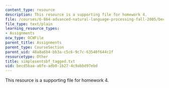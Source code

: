 ```yaml
---
content_type: resource
description: This resource is a supporting file for homework 4.
file: /courses/6-864-advanced-natural-language-processing-fall-2005/becd5baaa6feadb01b274c9abbd97ebd_simplesentsbf_tagged.txt
file_type: text/plain
learning_resource_types:
- Assignments
ocw_type: OCWFile
parent_title: Assignments
parent_type: CourseSection
parent_uid: 48a8a6b4-bb3a-c5c6-9c7c-63540f644c1f
resourcetype: Other
title: simplesentsbf_tagged.txt
uid: becd5baa-a6fe-adb0-1b27-4c9abbd97ebd
---
```

This resource is a supporting file for homework 4.

